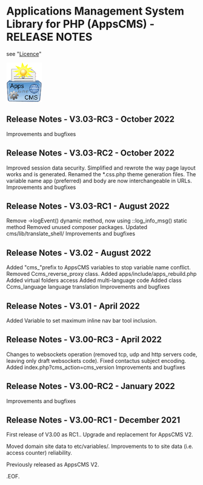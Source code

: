 Applications Management System Library for PHP (AppsCMS) - RELEASE NOTES
========================================================================
see "[Licence](index.php?cms_action=cms_text_view&uri=cms%2FLICENCE.txt)"
<!-- _SVN_build: $Id: ReleaseNotes.md 2850 2022-10-09 11:05:18Z robert0609 $ -->

![AppsCMS Logo](cms/images/AppsCMS_logo_small.gif)

Release Notes - V3.03-RC3 - October 2022
----------------------------------------
Improvements and bugfixes

Release Notes - V3.03-RC2 - October 2022
----------------------------------------
Improved session data security.
Simplified and rewrote the way page layout works and is generated.
Renamed the *.css.php theme generation files.
The variable name app (preferred) and body are now interchangeable in URLs.
Improvements and bugfixes

Release Notes - V3.03-RC1 - August 2022
------------------------------------------
Remove ->logEvent() dynamic method, now using ::log_info_msg() static method
Removed unused composer packages.
Updated cms/lib/translate_shell/
Improvements and bugfixes

Release Notes - V3.02 - August 2022
----------------------------------
Added "cms_"prefix to AppsCMS variables to stop variable name conflict.
Removed Ccms_reverse_proxy class.
Added apps/include/apps_rebuild.php
Added virtual folders access
Added multi-language code
Added class Ccms_language language translation
Improvements and bugfixes

Release Notes - V3.01 - April 2022
----------------------------------
Added Variable to set maximum inline nav bar tool inclusion.

Release Notes - V3.00-RC3 - April 2022
------------------------------------------
Changes to websockets operation (removed tcp, udp and http servers code, leaving only draft websockets code).
Fixed contactus subject encoding.
Added index.php?cms_action=cms_version
Improvements and bugfixes

Release Notes - V3.00-RC2 - January 2022
-----------------------------------------
Improvements and bugfixes

Release Notes - V3.00-RC1 - December 2021
-----------------------------------------
First release of V3.00 as RC1..
Upgrade and replacement for AppsCMS V2.

Moved domain site data to etc/variables/.
Improvements to to site data (i.e. access counter) reliability.

Previously released as AppsCMS V2.

.EOF.
